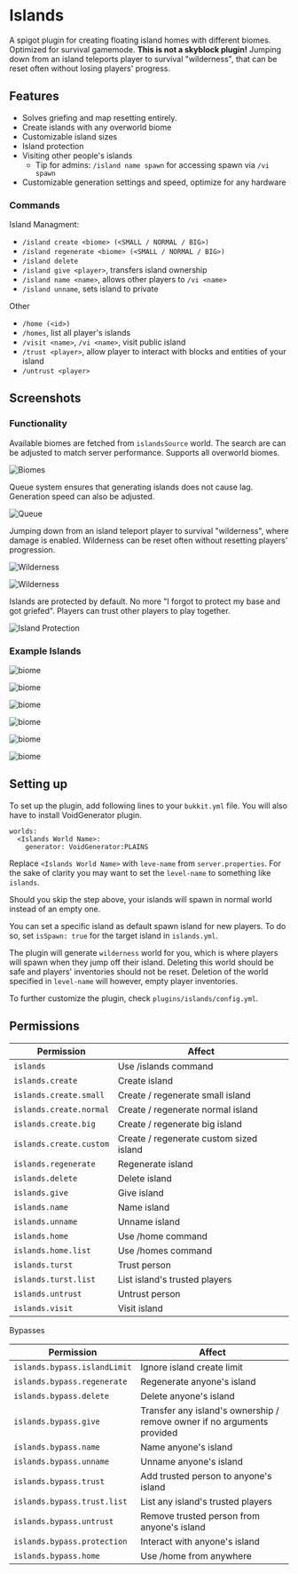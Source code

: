 # Islands
A spigot plugin for creating floating island homes with different biomes.
Optimized for survival gamemode. **This is not a skyblock plugin!**
Jumping down from an island teleports player to survival "wilderness", 
that can be reset often without losing players' progress.

## Features
- Solves griefing and map resetting entirely.
- Create islands with any overworld biome
- Customizable island sizes
- Island protection
- Visiting other people's islands
  * Tip for admins: `/island name spawn` for accessing spawn via `/vi spawn`
- Customizable generation settings and speed, optimize for any hardware

### Commands

Island Managment:
- `/island create <biome> (<SMALL / NORMAL / BIG>)`
- `/island regenerate <biome> (<SMALL / NORMAL / BIG>)`
- `/island delete`
- `/island give <player>`, transfers island ownership
- `/island name <name>`, allows other players to `/vi <name>`
- `/island unname`, sets island to private

Other
- `/home (<id>)`
- `/homes`, list all player's islands
- `/visit <name>`, `/vi <name>`, visit public island
- `/trust <player>`, allow player to interact with blocks and entities of your island
- `/untrust <player>`

## Screenshots
### Functionality
Available biomes are fetched from `islandsSource` world. 
The search are can be adjusted to match server performance.
Supports all overworld biomes.

![Biomes](screenshots/functionality/biomes.png?raw=true)

Queue system ensures that generating islands does not cause lag.
Generation speed can also be adjusted.

![Queue](screenshots/functionality/queue2.png?raw=true)

Jumping down from an island teleport player to survival "wilderness",
where damage is enabled. Wilderness can be reset often without resetting players' progression.

![Wilderness](screenshots/functionality/wilderness.png?raw=true)

![Wilderness](screenshots/functionality/wilderness2.png?raw=true)

Islands are protected by default. No more "I forgot to protect my base and got griefed".
Players can trust other players to play together.

![Island Protection](screenshots/functionality/protection.png?raw=true)

### Example Islands

![biome](screenshots/islandTypes/badlands.png?raw=true)

![biome](screenshots/islandTypes/desert_small.png?raw=true)

![biome](screenshots/islandTypes/jungle.png?raw=true)

![biome](screenshots/islandTypes/taiga.png?raw=true)

![biome](screenshots/islandTypes/dark_woods_hills.png?raw=true)

![biome](screenshots/islandTypes/desert_night.png?raw=true)

## Setting up

To set up the plugin, add following lines to your `bukkit.yml` file.
You will also have to install VoidGenerator plugin.

```
worlds:
  <Islands World Name>:
    generator: VoidGenerator:PLAINS
```

Replace `<Islands World Name>` with `leve-name` from `server.properties`.
For the sake of clarity you may want to set the `level-name` to something like `islands`.

Should you skip the step above, your islands will spawn in normal world instead of an empty one.

You can set a specific island as default spawn island for new players.
To do so, set `isSpawn: true` for the target island in `islands.yml`.

The plugin will generate `wilderness` world for you, which is where players will spawn when they jump off their island.
Deleting this world should be safe and players' inventories should not be reset. 
Deletion of the world specified in `level-name` will however, empty player inventories.

To further customize the plugin, check `plugins/islands/config.yml`.

## Permissions

| Permission              | Affect                            |
|-------------------------|-----------------------------------|
| `islands`               | Use /islands command              |
| `islands.create`        | Create island                     |
| `islands.create.small`  | Create / regenerate small island  |
| `islands.create.normal` | Create / regenerate normal island |
| `islands.create.big`    | Create / regenerate big island    |
| `islands.create.custom` | Create / regenerate custom sized island    |
| `islands.regenerate`    | Regenerate island                 |
| `islands.delete`        | Delete island                     |
| `islands.give`          | Give island                       |
| `islands.name`          | Name island                       |
| `islands.unname`        | Unname island                     |
| `islands.home`          | Use /home command                 |
| `islands.home.list`     | Use /homes command                |
| `islands.turst`         | Trust person                      |
| `islands.turst.list`    | List island's trusted players     |
| `islands.untrust`       | Untrust person                    |
| `islands.visit`         | Visit island                      |

Bypasses

| Permission                   | Affect                                                                   |
|------------------------------|--------------------------------------------------------------------------|
| `islands.bypass.islandLimit` | Ignore island create limit                                               |
| `islands.bypass.regenerate`  | Regenerate anyone's island                                               |
| `islands.bypass.delete`      | Delete anyone's island                                                   |
| `islands.bypass.give`        | Transfer any island's ownership / remove owner if no arguments provided  |
| `islands.bypass.name`        | Name anyone's island                                                     |
| `islands.bypass.unname`      | Unname anyone's island                                                   |
| `islands.bypass.trust`       | Add trusted person to anyone's island                                    |
| `islands.bypass.trust.list`  | List any island's trusted players                                        |
| `islands.bypass.untrust`     | Remove trusted person from anyone's island                               |
| `islands.bypass.protection`  | Interact with anyone's island                                            |
| `islands.bypass.home`        | Use /home from anywhere                                                  |

